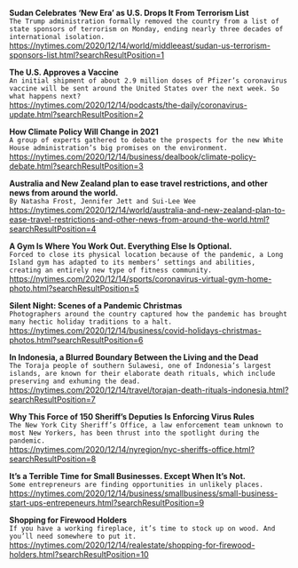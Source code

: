 **Sudan Celebrates ‘New Era’ as U.S. Drops It From Terrorism List**\
`The Trump administration formally removed the country from a list of state sponsors of terrorism on Monday, ending nearly three decades of international isolation.`\
https://nytimes.com/2020/12/14/world/middleeast/sudan-us-terrorism-sponsors-list.html?searchResultPosition=1

**The U.S. Approves a Vaccine**\
`An initial shipment of about 2.9 million doses of Pfizer’s coronavirus vaccine will be sent around the United States over the next week. So what happens next?`\
https://nytimes.com/2020/12/14/podcasts/the-daily/coronavirus-update.html?searchResultPosition=2

**How Climate Policy Will Change in 2021**\
`A group of experts gathered to debate the prospects for the new White House administration’s big promises on the environment.`\
https://nytimes.com/2020/12/14/business/dealbook/climate-policy-debate.html?searchResultPosition=3

**Australia and New Zealand plan to ease travel restrictions, and other news from around the world.**\
`By Natasha Frost, Jennifer Jett and Sui-Lee Wee`\
https://nytimes.com/2020/12/14/world/australia-and-new-zealand-plan-to-ease-travel-restrictions-and-other-news-from-around-the-world.html?searchResultPosition=4

**A Gym Is Where You Work Out. Everything Else Is Optional.**\
`Forced to close its physical location because of the pandemic, a Long Island gym has adapted to its members’ settings and abilities, creating an entirely new type of fitness community.`\
https://nytimes.com/2020/12/14/sports/coronavirus-virtual-gym-home-photo.html?searchResultPosition=5

**Silent Night: Scenes of a Pandemic Christmas**\
`Photographers around the country captured how the pandemic has brought many hectic holiday traditions to a halt.`\
https://nytimes.com/2020/12/14/business/covid-holidays-christmas-photos.html?searchResultPosition=6

**In Indonesia, a Blurred Boundary Between the Living and the Dead**\
`The Toraja people of southern Sulawesi, one of Indonesia’s largest islands, are known for their elaborate death rituals, which include preserving and exhuming the dead.`\
https://nytimes.com/2020/12/14/travel/torajan-death-rituals-indonesia.html?searchResultPosition=7

**Why This Force of 150 Sheriff’s Deputies Is Enforcing Virus Rules**\
`The New York City Sheriff’s Office, a law enforcement team unknown to most New Yorkers, has been thrust into the spotlight during the pandemic.`\
https://nytimes.com/2020/12/14/nyregion/nyc-sheriffs-office.html?searchResultPosition=8

**It’s a Terrible Time for Small Businesses. Except When It’s Not.**\
`Some entrepreneurs are finding opportunities in unlikely places.`\
https://nytimes.com/2020/12/14/business/smallbusiness/small-business-start-ups-entrepeneurs.html?searchResultPosition=9

**Shopping for Firewood Holders**\
`If you have a working fireplace, it’s time to stock up on wood. And you’ll need somewhere to put it.`\
https://nytimes.com/2020/12/14/realestate/shopping-for-firewood-holders.html?searchResultPosition=10

